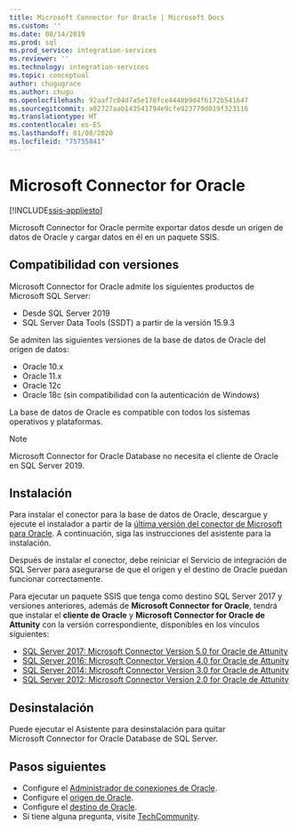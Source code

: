```yaml
---
title: Microsoft Connector for Oracle | Microsoft Docs
ms.custom: ''
ms.date: 08/14/2019
ms.prod: sql
ms.prod_service: integration-services
ms.reviewer: ''
ms.technology: integration-services
ms.topic: conceptual
author: chugugrace
ms.author: chugu
ms.openlocfilehash: 92aaf7c04d7a5e176fce4448b9d4f6172b541647
ms.sourcegitcommit: a02727aab143541794e9cfe923770d019f323116
ms.translationtype: HT
ms.contentlocale: es-ES
ms.lasthandoff: 01/08/2020
ms.locfileid: "75755841"
---
```

# <a name="microsoft-connector-for-oracle"></a>Microsoft Connector for Oracle

[!INCLUDE[ssis-appliesto](../../includes/ssis-appliesto-ssvrpluslinux-asdb-asdw-xxx.md)]

Microsoft Connector for Oracle permite exportar datos desde un origen de datos de Oracle y cargar datos en él en un paquete SSIS.

## <a name="version-support"></a>Compatibilidad con versiones

Microsoft Connector for Oracle admite los siguientes productos de Microsoft SQL Server:

- Desde SQL Server 2019
- SQL Server Data Tools (SSDT) a partir de la versión 15.9.3

Se admiten las siguientes versiones de la base de datos de Oracle del origen de datos:

- Oracle 10.x
- Oracle 11.x
- Oracle 12c
- Oracle 18c (sin compatibilidad con la autenticación de Windows)

La base de datos de Oracle es compatible con todos los sistemas operativos y plataformas.
> [!NOTE]
>
> Microsoft Connector for Oracle Database no necesita el cliente de Oracle en SQL Server 2019.

## <a name="installation"></a>Instalación

Para instalar el conector para la base de datos de Oracle, descargue y ejecute el instalador a partir de la [última versión del conector de Microsoft para Oracle](https://www.microsoft.com/download/details.aspx?id=58228). A continuación, siga las instrucciones del asistente para la instalación.

Después de instalar el conector, debe reiniciar el Servicio de integración de SQL Server para asegurarse de que el origen y el destino de Oracle puedan funcionar correctamente.

Para ejecutar un paquete SSIS que tenga como destino SQL Server 2017 y versiones anteriores, además de **Microsoft Connector for Oracle**, tendrá que instalar el **cliente de Oracle** y **Microsoft Connector for Oracle de Attunity** con la versión correspondiente, disponibles en los vínculos siguientes:

- [SQL Server 2017: Microsoft Connector Version 5.0 for Oracle de Attunity](https://www.microsoft.com/download/details.aspx?id=55179)
- [SQL Server 2016: Microsoft Connector Version 4.0 for Oracle de Attunity](https://www.microsoft.com/download/details.aspx?id=52950)
- [SQL Server 2014: Microsoft Connector Version 3.0 for Oracle de Attunity](https://www.microsoft.com/download/details.aspx?id=44582)
- [SQL Server 2012: Microsoft Connector Version 2.0 for Oracle de Attunity](https://www.microsoft.com/download/details.aspx?id=29283)

## <a name="uninstallation"></a>Desinstalación

Puede ejecutar el Asistente para desinstalación para quitar Microsoft Connector for Oracle Database de SQL Server.

## <a name="next-steps"></a>Pasos siguientes

- Configure el [Administrador de conexiones de Oracle](oracle-connection-manager.md).
- Configure el [origen de Oracle](oracle-source.md).
- Configure el [destino de Oracle](oracle-destination.md).
- Si tiene alguna pregunta, visite [TechCommunity](https://aka.ms/AA5u35j).
